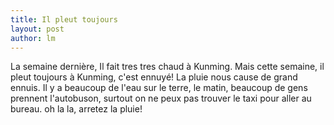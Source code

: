 ```yaml
---
title: Il pleut toujours 
layout: post
author: lm
---
```

<p> La semaine dernière, Il fait tres tres chaud à Kunming. Mais cette semaine, il pleut toujours à Kunming, c'est ennuyé! La pluie nous cause de grand ennuis. Il y a beaucoup de l'eau sur le terre, le matin, beaucoup de gens prennent l'autobuson, surtout on ne peux pas trouver le taxi pour aller au bureau. oh la la, arretez la pluie!</p>
